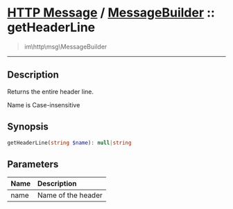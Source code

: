 # [HTTP Message](http.md) / [MessageBuilder](http-MessageBuilder.md) :: getHeaderLine
 > im\http\msg\MessageBuilder
____

## Description
Returns the entire header line.

Name is Case-insensitive

## Synopsis
```php
getHeaderLine(string $name): null|string
```

## Parameters
| Name | Description |
| :--- | :---------- |
| name | Name of the header |
